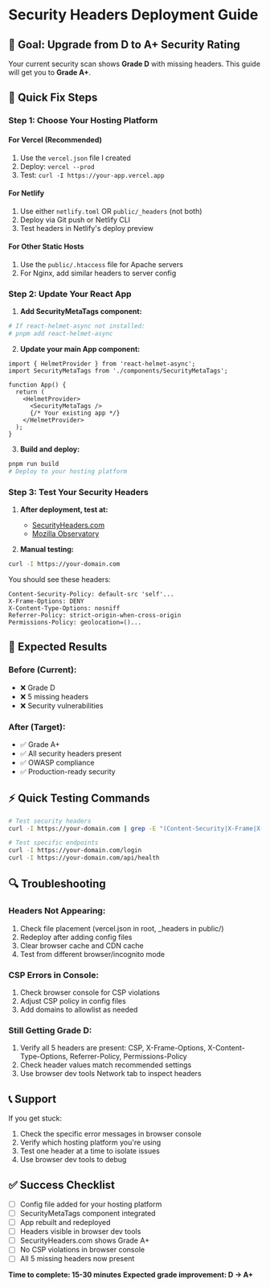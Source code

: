 # Security Headers Deployment Guide

## 🎯 **Goal: Upgrade from D to A+ Security Rating**

Your current security scan shows **Grade D** with missing headers. This guide will get you to **Grade A+**.

## 🔧 **Quick Fix Steps**

### **Step 1: Choose Your Hosting Platform**

#### **For Vercel (Recommended)**
1. Use the `vercel.json` file I created
2. Deploy: `vercel --prod`
3. Test: `curl -I https://your-app.vercel.app`

#### **For Netlify**
1. Use either `netlify.toml` OR `public/_headers` (not both)
2. Deploy via Git push or Netlify CLI
3. Test headers in Netlify's deploy preview

#### **For Other Static Hosts**
1. Use the `public/.htaccess` file for Apache servers
2. For Nginx, add similar headers to server config

### **Step 2: Update Your React App**

1. **Add SecurityMetaTags component:**
```bash
# If react-helmet-async not installed:
# pnpm add react-helmet-async
```

2. **Update your main App component:**
```tsx
import { HelmetProvider } from 'react-helmet-async';
import SecurityMetaTags from './components/SecurityMetaTags';

function App() {
  return (
    <HelmetProvider>
      <SecurityMetaTags />
      {/* Your existing app */}
    </HelmetProvider>
  );
}
```

3. **Build and deploy:**
```bash
pnpm run build
# Deploy to your hosting platform
```

### **Step 3: Test Your Security Headers**

1. **After deployment, test at:**
   - [SecurityHeaders.com](https://securityheaders.com/)
   - [Mozilla Observatory](https://observatory.mozilla.org/)

2. **Manual testing:**
```bash
curl -I https://your-domain.com
```

You should see these headers:
```
Content-Security-Policy: default-src 'self'...
X-Frame-Options: DENY
X-Content-Type-Options: nosniff
Referrer-Policy: strict-origin-when-cross-origin
Permissions-Policy: geolocation=()...
```

## 🎯 **Expected Results**

### **Before (Current):**
- ❌ Grade D
- ❌ 5 missing headers
- ❌ Security vulnerabilities

### **After (Target):**
- ✅ Grade A+ 
- ✅ All security headers present
- ✅ OWASP compliance
- ✅ Production-ready security

## ⚡ **Quick Testing Commands**

```bash
# Test security headers
curl -I https://your-domain.com | grep -E "(Content-Security|X-Frame|X-Content|Referrer|Permissions)"

# Test specific endpoints
curl -I https://your-domain.com/login
curl -I https://your-domain.com/api/health
```

## 🔍 **Troubleshooting**

### **Headers Not Appearing:**
1. Check file placement (vercel.json in root, _headers in public/)
2. Redeploy after adding config files
3. Clear browser cache and CDN cache
4. Test from different browser/incognito mode

### **CSP Errors in Console:**
1. Check browser console for CSP violations
2. Adjust CSP policy in config files
3. Add domains to allowlist as needed

### **Still Getting Grade D:**
1. Verify all 5 headers are present: CSP, X-Frame-Options, X-Content-Type-Options, Referrer-Policy, Permissions-Policy
2. Check header values match recommended settings
3. Use browser dev tools Network tab to inspect headers

## 📞 **Support**

If you get stuck:
1. Check the specific error messages in browser console
2. Verify which hosting platform you're using
3. Test one header at a time to isolate issues
4. Use browser dev tools to debug

## ✅ **Success Checklist**

- [ ] Config file added for your hosting platform
- [ ] SecurityMetaTags component integrated
- [ ] App rebuilt and redeployed
- [ ] Headers visible in browser dev tools
- [ ] SecurityHeaders.com shows Grade A+
- [ ] No CSP violations in browser console
- [ ] All 5 missing headers now present

**Time to complete: 15-30 minutes**
**Expected grade improvement: D → A+**
